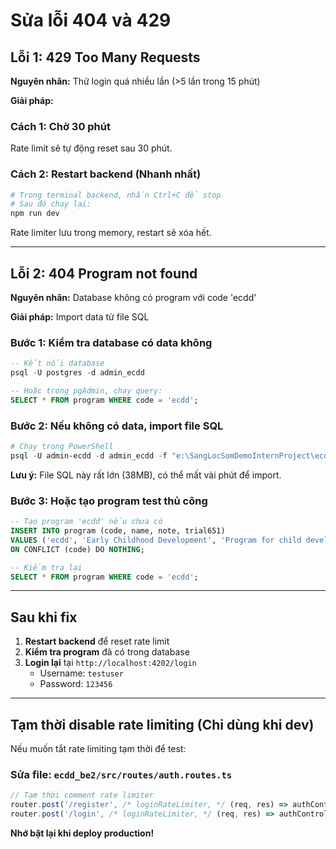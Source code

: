 # Sửa lỗi 404 và 429

## Lỗi 1: 429 Too Many Requests

**Nguyên nhân:** Thử login quá nhiều lần (>5 lần trong 15 phút)

**Giải pháp:**

### Cách 1: Chờ 30 phút
Rate limit sẽ tự động reset sau 30 phút.

### Cách 2: Restart backend (Nhanh nhất)
```powershell
# Trong terminal backend, nhấn Ctrl+C để stop
# Sau đó chạy lại:
npm run dev
```

Rate limiter lưu trong memory, restart sẽ xóa hết.

---

## Lỗi 2: 404 Program not found

**Nguyên nhân:** Database không có program với code 'ecdd'

**Giải pháp:** Import data từ file SQL

### Bước 1: Kiểm tra database có data không

```sql
-- Kết nối database
psql -U postgres -d admin_ecdd

-- Hoặc trong pgAdmin, chạy query:
SELECT * FROM program WHERE code = 'ecdd';
```

### Bước 2: Nếu không có data, import file SQL

```powershell
# Chạy trong PowerShell
psql -U admin-ecdd -d admin_ecdd -f "e:\SangLocSomDemoInternProject\ecdd_be2\src\Database\20251002101334.sql"
```

**Lưu ý:** File SQL này rất lớn (38MB), có thể mất vài phút để import.

### Bước 3: Hoặc tạo program test thủ công

```sql
-- Tạo program 'ecdd' nếu chưa có
INSERT INTO program (code, name, note, trial651)
VALUES ('ecdd', 'Early Childhood Development', 'Program for child development screening', NULL)
ON CONFLICT (code) DO NOTHING;

-- Kiểm tra lại
SELECT * FROM program WHERE code = 'ecdd';
```

---

## Sau khi fix

1. **Restart backend** để reset rate limit
2. **Kiểm tra program** đã có trong database
3. **Login lại** tại `http://localhost:4202/login`
   - Username: `testuser`
   - Password: `123456`

---

## Tạm thời disable rate limiting (Chỉ dùng khi dev)

Nếu muốn tắt rate limiting tạm thời để test:

### Sửa file: `ecdd_be2/src/routes/auth.routes.ts`

```typescript
// Tạm thời comment rate limiter
router.post('/register', /* loginRateLimiter, */ (req, res) => authController.register(req, res));
router.post('/login', /* loginRateLimiter, */ (req, res) => authController.login(req, res));
```

**Nhớ bật lại khi deploy production!**
